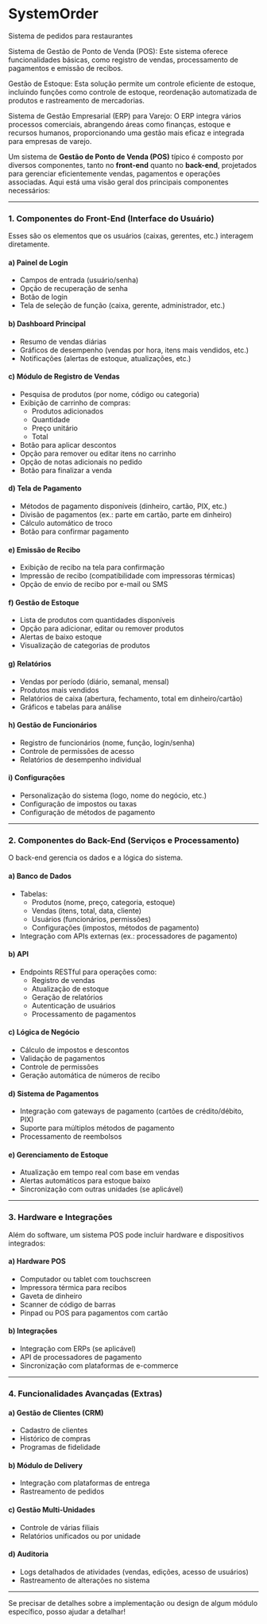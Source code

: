 # SystemOrder
Sistema de pedidos para restaurantes

Sistema de Gestão de Ponto de Venda (POS): Este sistema oferece funcionalidades básicas, como registro de vendas, processamento de pagamentos e emissão de recibos.

Gestão de Estoque: Esta solução permite um controle eficiente de estoque, incluindo funções como controle de estoque, reordenação automatizada de produtos e rastreamento de mercadorias.

Sistema de Gestão Empresarial (ERP) para Varejo: O ERP integra vários processos comerciais, abrangendo áreas como finanças, estoque e recursos humanos, proporcionando uma gestão mais eficaz e integrada para empresas de varejo.

Um sistema de **Gestão de Ponto de Venda (POS)** típico é composto por diversos componentes, tanto no **front-end** quanto no **back-end**, projetados para gerenciar eficientemente vendas, pagamentos e operações associadas. Aqui está uma visão geral dos principais componentes necessários:

---

### **1. Componentes do Front-End (Interface do Usuário)**
Esses são os elementos que os usuários (caixas, gerentes, etc.) interagem diretamente.

#### a) **Painel de Login**
- Campos de entrada (usuário/senha)
- Opção de recuperação de senha
- Botão de login
- Tela de seleção de função (caixa, gerente, administrador, etc.)

#### b) **Dashboard Principal**
- Resumo de vendas diárias
- Gráficos de desempenho (vendas por hora, itens mais vendidos, etc.)
- Notificações (alertas de estoque, atualizações, etc.)

#### c) **Módulo de Registro de Vendas**
- Pesquisa de produtos (por nome, código ou categoria)
- Exibição de carrinho de compras:
  - Produtos adicionados
  - Quantidade
  - Preço unitário
  - Total
- Botão para aplicar descontos
- Opção para remover ou editar itens no carrinho
- Opção de notas adicionais no pedido
- Botão para finalizar a venda

#### d) **Tela de Pagamento**
- Métodos de pagamento disponíveis (dinheiro, cartão, PIX, etc.)
- Divisão de pagamentos (ex.: parte em cartão, parte em dinheiro)
- Cálculo automático de troco
- Botão para confirmar pagamento

#### e) **Emissão de Recibo**
- Exibição de recibo na tela para confirmação
- Impressão de recibo (compatibilidade com impressoras térmicas)
- Opção de envio de recibo por e-mail ou SMS

#### f) **Gestão de Estoque**
- Lista de produtos com quantidades disponíveis
- Opção para adicionar, editar ou remover produtos
- Alertas de baixo estoque
- Visualização de categorias de produtos

#### g) **Relatórios**
- Vendas por período (diário, semanal, mensal)
- Produtos mais vendidos
- Relatórios de caixa (abertura, fechamento, total em dinheiro/cartão)
- Gráficos e tabelas para análise

#### h) **Gestão de Funcionários**
- Registro de funcionários (nome, função, login/senha)
- Controle de permissões de acesso
- Relatórios de desempenho individual

#### i) **Configurações**
- Personalização do sistema (logo, nome do negócio, etc.)
- Configuração de impostos ou taxas
- Configuração de métodos de pagamento

---

### **2. Componentes do Back-End (Serviços e Processamento)**
O back-end gerencia os dados e a lógica do sistema.

#### a) **Banco de Dados**
- Tabelas:
  - Produtos (nome, preço, categoria, estoque)
  - Vendas (itens, total, data, cliente)
  - Usuários (funcionários, permissões)
  - Configurações (impostos, métodos de pagamento)
- Integração com APIs externas (ex.: processadores de pagamento)

#### b) **API**
- Endpoints RESTful para operações como:
  - Registro de vendas
  - Atualização de estoque
  - Geração de relatórios
  - Autenticação de usuários
  - Processamento de pagamentos

#### c) **Lógica de Negócio**
- Cálculo de impostos e descontos
- Validação de pagamentos
- Controle de permissões
- Geração automática de números de recibo

#### d) **Sistema de Pagamentos**
- Integração com gateways de pagamento (cartões de crédito/débito, PIX)
- Suporte para múltiplos métodos de pagamento
- Processamento de reembolsos

#### e) **Gerenciamento de Estoque**
- Atualização em tempo real com base em vendas
- Alertas automáticos para estoque baixo
- Sincronização com outras unidades (se aplicável)

---

### **3. Hardware e Integrações**
Além do software, um sistema POS pode incluir hardware e dispositivos integrados:

#### a) **Hardware POS**
- Computador ou tablet com touchscreen
- Impressora térmica para recibos
- Gaveta de dinheiro
- Scanner de código de barras
- Pinpad ou POS para pagamentos com cartão

#### b) **Integrações**
- Integração com ERPs (se aplicável)
- API de processadores de pagamento
- Sincronização com plataformas de e-commerce

---

### **4. Funcionalidades Avançadas (Extras)**
#### a) **Gestão de Clientes (CRM)**
- Cadastro de clientes
- Histórico de compras
- Programas de fidelidade

#### b) **Módulo de Delivery**
- Integração com plataformas de entrega
- Rastreamento de pedidos

#### c) **Gestão Multi-Unidades**
- Controle de várias filiais
- Relatórios unificados ou por unidade

#### d) **Auditoria**
- Logs detalhados de atividades (vendas, edições, acesso de usuários)
- Rastreamento de alterações no sistema

---

Se precisar de detalhes sobre a implementação ou design de algum módulo específico, posso ajudar a detalhar!